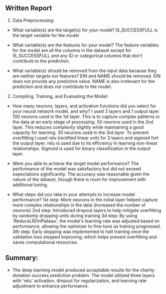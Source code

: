 ## Written Report

1. Data Preprocessing:

- What variable(s) are the target(s) for your model?
IS_SUCCESSFULL is the target variable for the model

- What variable(s) are the features for your model?
The feature variables for the model are all the columns in the dataset except for IS_SUCCESSFULL and any ID or categorical columns that don't contribute to the prediction.

- What variable(s) should be removed from the input data because they are neither targets nor features?
EIN and NAME should be removed. EIN does not provide any predictive value. NAME is also irrelevant for the prediction and does not contribute to the model.

2. Compiling, Training, and Evaluating the Model:
- How many neurons, layers, and activation functions did you select for your neural network model, and why?
I used 3 layers and 1 output layer.
100 neurons used in the 1st layer. This is to capture complex patterns in the data at an early stage of processing.
50 neurons used in the 2nd layer. This reduces complexity slightly while maintaining a good capacity for learning.
30 neurons used in the 3rd layer. To prevent overfitting
I used relu (rectified linear unit) for 3 layers and sigmoid fort the output layer. relu is used due to its efficiency in learning non-linear relationships. Sigmoid is used for binary classification in the output layer.

- Were you able to achieve the target model performance?
The performance of the model was satisfactory but did not exceed expectations significantly. The accuracy was reasonable given the nature of the dataset, though there is room for improvement with additional tuning.

- What steps did you take in your attempts to increase model performance?
1st step: More neurons in the initial layer helped capture more complex relationships in the data (increased the number of neurons)
2nd step: Introduced dropout layers to help mitigate overfitting by randomly dropping units during training
3d step: By using 'ReduceLROnPlateau', the model's learning rate was adjusted based on performance, allowing the optimizer to fine-tune as training progressed.
4th step: Early stopping was implemented to halt training once the validation loss stopped improving, which helps prevent overfitting and saves computational resources.

 ## Summary: 
 
 - The deep learning model produced acceptable results for the charity donation success prediction problem. The model utilized three layers with 'relu' activation, dropout for regularization, and learning rate adjustment to enhance performance.
